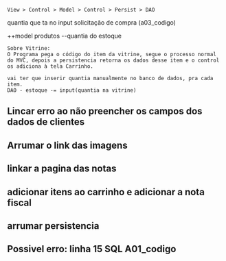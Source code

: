     View > Control > Model > Control > Persist > DAO


quantia que ta no input
solicitação de compra (a03_codigo)

++model produtos
--quantia do estoque




    Sobre Vitrine:
    O Programa pega o código do item da vitrine, segue o processo normal do MVC, depois a persistencia retorna os dados desse item e o control os adiciona à tela Carrinho.

    vai ter que inserir quantia manualmente no banco de dados, pra cada item.
    DAO - estoque -= input(quantia na vitrine)


## Lincar erro ao não preencher os campos dos dados de clientes
## Arrumar o link das imagens
## linkar a pagina das notas
## adicionar itens ao carrinho e adicionar a nota fiscal
## arrumar persistencia
## Possivel erro: linha 15 SQL A01_codigo